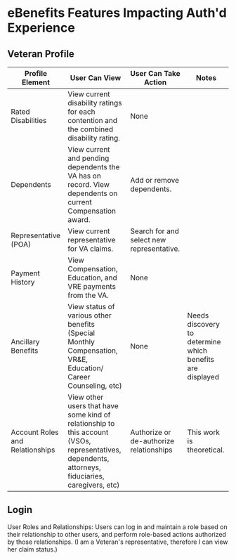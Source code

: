 # eBenefits Features Impacting Auth'd Experience

## Veteran Profile

| Profile Element | User Can View | User Can Take Action | Notes |
| --------------- | ------------- | -------------------- | ----- |
| Rated Disabilities | View current disability ratings for each contention and the combined disability rating. | None | |
| Dependents | View current and pending dependents the VA has on record. View dependents on current Compensation award. | Add or remove dependents. |  |
| Representative (POA) | View current representative for VA claims. | Search for and select new representative. | |
| Payment History | View Compensation, Education, and VRE payments from the VA. | None | |
| Ancillary Benefits | View status of various other benefits (Special Monthly Compensation, VR&E, Education/ Career Counseling, etc) | None | Needs discovery to determine which benefits are displayed |
| Account Roles and Relationships | View other users that have some kind of relationship to this account (VSOs, representatives, dependents, attorneys, fiduciaries, caregivers, etc) | Authorize or de-authorize relationships | This work is theoretical. |

## Login

User Roles and Relationships: Users can log in and maintain a role based on their relationship to other users, and perform role-based actions authorized by those relationships. (I am a Veteran's representative, therefore I can view her claim status.)
